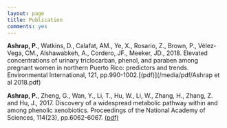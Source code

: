 ```yaml
---
layout: page
title: Publication
comments: yes
---
```


**Ashrap, P.**, Watkins, D., Calafat, AM., Ye, X., Rosario, Z., Brown, P., Vélez-Vega, CM., Alshawabkeh, A., Cordero, JF., Meeker, JD., 2018. Elevated concentrations of urinary triclocarban, phenol, and paraben among pregnant women in northern Puerto Rico: predictors and trends. Environmental International, 121, pp.990-1002.[(pdf)](/media/pdf/Ashrap et al 2018.pdf)

**Ashrap, P.**, Zheng, G., Wan, Y., Li, T., Hu, W., Li, W., Zhang, H., Zhang, Z. and Hu, J., 2017. Discovery of a widespread metabolic pathway within and among phenolic xenobiotics. Proceedings of the National Academy of Sciences, 114(23), pp.6062-6067. [(pdf)](/media/pdf/PNAS-2017-Ashrap-6062-7.pdf)

